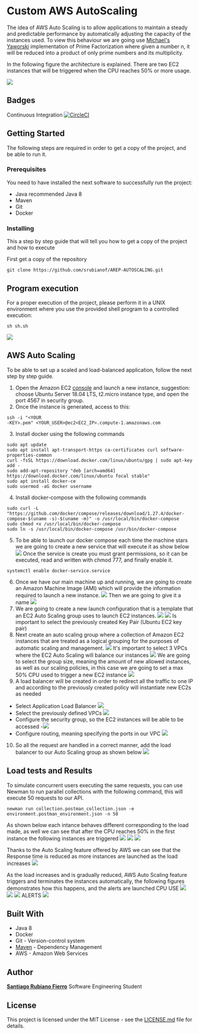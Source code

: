 # Custom AWS AutoScaling 
The idea of AWS Auto Scaling is to allow applications to maintain a steady and predictable performance by automatically adjusting the capacity of the instances used.
To view this behaviour we are going use [Michael's Yaworski](https://github.com/mikeyaworski/PrimeFactorization) implementation of Prime Factorization where given a number n, it will be reduced into a product of only prime numbers and its multiplicity.

In the following figure the architecture is explained. There are two EC2 instances that will be triggered when the CPU reaches 50% or more usage. 

![](https://cdn.discordapp.com/attachments/748398289514397717/772687902672289792/Blank_diagram-5.png)


## Badges
Continuous Integration  [![CircleCI](https://circleci.com/gh/circleci/circleci-docs.svg?style=svg)](https://circleci.com/gh/srubianof/PrimeNumbers)

## Getting Started
The following steps are required in order to get a copy of the project, and be able to run it.
### Prerequisites
You need to have installed the next software to successfully run the project:

* Java recommended Java 8
* Maven
* Git
* Docker
### Installing
This a step by step guide that will tell you how to get a copy of the project and how to execute
        
First get a copy of the repository
```
git clone https://github.com/srubianof/AREP-AUTOSCALING.git
```

## Program execution
For a proper execution of the project, please perform it in a UNIX environment where you use the provided shell program to a controlled execution:

```
sh sh.sh
```

![](https://cdn.discordapp.com/attachments/748398289514397717/762455756791349278/carbon-2.png)

## AWS Auto Scaling 

To be able to set up a scaled and load-balanced application, follow the next step by step guide. 

1. Open the Amazon EC2  [console](https://console.aws.amazon.com/ec2/) and launch a new instance, suggestion: choose Ubuntu Server 18.04 LTS, t2.micro instance type, and open the port 4567 in security group. 
2. Once the instance is generated, access to this:
```
ssh -i "<YOUR
-KEY>.pem" <YOUR_USER>@ec2<EC2_IP>.compute-1.amazonaws.com
```
3. Install docker using the following commands 
```
sudo apt update
sudo apt install apt-transport-https ca-certificates curl software-properties-common
curl -fsSL https://download.docker.com/linux/ubuntu/gpg | sudo apt-key add -
sudo add-apt-repository "deb [arch=amd64] https://download.docker.com/linux/ubuntu focal stable"
sudo apt install docker-ce
sudo usermod -aG docker username
```
4. Install docker-compose with the following commands
```
sudo curl -L "https://github.com/docker/compose/releases/download/1.27.4/docker-compose-$(uname -s)-$(uname -m)" -o /usr/local/bin/docker-compose
sudo chmod +x /usr/local/bin/docker-compose
sudo ln -s /usr/local/bin/docker-compose /usr/bin/docker-compose
```
5. To be able to launch our docker compose each time the machine stars we are going to create a new service that will execute it as show below
![](https://cdn.discordapp.com/attachments/748398289514397717/772710385139580958/carbon-15.png)
Once the service is create you must grant permissions, so it can be executed, read and written with chmod 777, and finally enable it.
```
systemctl enable docker-service.service
```
6. Once we have our main machine up and running, we are going to create an Amazon Machine Image (AMI) which will provide the information required to launch a new instance.
![](https://cdn.discordapp.com/attachments/748398289514397717/772711784313782304/Screen_Shot_2020-10-31_at_6.20.14_PM.png)
Then we are going to give it a name
![](https://cdn.discordapp.com/attachments/748398289514397717/772711793323278366/Screen_Shot_2020-10-31_at_6.20.39_PM.png)
7. We are going to create a new launch configuration that is a template that an EC2 Auto Scaling group uses to launch EC2 instances. 
![](https://cdn.discordapp.com/attachments/748398289514397717/772711809970339840/Screen_Shot_2020-10-31_at_6.22.17_PM.png)
![](https://cdn.discordapp.com/attachments/748398289514397717/772711831730913320/Screen_Shot_2020-10-31_at_6.23.43_PM.png)
Is important to select the previously created Key Pair (Ubuntu EC2 key pair)
8. Next create an auto scaling group where a collection of Amazon EC2 instances that are treated as a logical grouping for the purposes of automatic scaling and management. 
![](https://cdn.discordapp.com/attachments/748398289514397717/772713585091674112/Screen_Shot_2020-10-31_at_6.26.20_PM.png)
It's important to select 3 VPCs where the EC2 Auto Scaling will balance our instances
![](https://media.discordapp.net/attachments/748398289514397717/772713766579339274/Screen_Shot_2020-10-31_at_6.29.28_PM.png?width=1344&height=1468)
We are going to select the group size, meaning the amount of new allowed instances, as well as our scaling policies, in this case we are going to set a max 50% CPU used to trigger a new EC2 instance
![](https://media.discordapp.net/attachments/748398289514397717/772713765275172864/Screen_Shot_2020-10-31_at_6.27.40_PM.png?width=1344&height=1468)
9. A load balancer will be created in order to redirect all the traffic to one IP and according to the previously created policy will instantiate new EC2s as needed

- Select Application Load Balancer 
![](https://cdn.discordapp.com/attachments/748398289514397717/772715065462882304/Screen_Shot_2020-10-31_at_7.11.44_PM.png)
- Select the previously defined VPCs
![](https://media.discordapp.net/attachments/748398289514397717/772715061722087484/Screen_Shot_2020-10-31_at_7.12.19_PM.png?width=1344&height=1468)
- Configure the security group, so the EC2 instances will be able to be accessed
-![](https://media.discordapp.net/attachments/748398289514397717/772715057398153226/Screen_Shot_2020-10-31_at_7.13.24_PM.png?width=1344&height=1468)
- Configure routing, meaning specifying the ports in our VPC 
![](https://media.discordapp.net/attachments/748398289514397717/772715720446050332/Screen_Shot_2020-10-31_at_7.14.10_PM.png?width=1344&height=1468)
10. So all the request are handled in a correct manner, add the load balancer to our Auto Scaling group as shown below 
![](https://cdn.discordapp.com/attachments/748398289514397717/772724641399701514/Screen_Shot_2020-10-31_at_7.16.19_PM.png)

## Load tests and Results
To simulate concurrent users executing the same requests, you can use Newman to run parallel collections with the following command, this will execute 50 requests to our API.
```
newman run collection.postman_collection.json -e environment.postman_environment.json -n 50
```

As shown below each intance behaves different corresponding to the load made, as well we can see that after the CPU reaches 50% in the first instance the following instances are triggered
![](https://cdn.discordapp.com/attachments/748398289514397717/772711827951058944/Screen_Shot_2020-11-01_at_1.32.06_AM.png)
![](https://cdn.discordapp.com/attachments/748398289514397717/772711830677094400/Screen_Shot_2020-11-01_at_1.32.14_AM.png)
![](https://cdn.discordapp.com/attachments/748398289514397717/772711829331378186/Screen_Shot_2020-11-01_at_1.32.10_AM.png)

Thanks to the Auto Scaling feature offered by AWS we can see that the Response time is reduced as more instances are launched as the load increases
![](https://cdn.discordapp.com/attachments/748398289514397717/772711833995182080/Screen_Shot_2020-11-01_at_1.20.15_AM.png)


As the load increases and is gradually reduced, AWS Auto Scaling feature triggers and terminates the instances automatically, the following figures demonstrates how this happens, and the alerts are launched
    CPU USE
    ![](https://cdn.discordapp.com/attachments/748398289514397717/772711827951058944/Screen_Shot_2020-11-01_at_1.32.06_AM.png)
    ![](https://cdn.discordapp.com/attachments/748398289514397717/772711830677094400/Screen_Shot_2020-11-01_at_1.32.14_AM.png)
    ![](https://cdn.discordapp.com/attachments/748398289514397717/772711829331378186/Screen_Shot_2020-11-01_at_1.32.10_AM.png)
    ALERTS
    ![](https://cdn.discordapp.com/attachments/748398289514397717/772727668260208640/Screen_Shot_2020-11-01_at_5.40.48_PM.png)

## Built With
* Java 8
* Docker
* Git - Version-control system
* [Maven](https://maven.apache.org) - Dependency Management
* AWS - Amazon Web Services

## Author

[**Santiago Rubiano Fierro**](https://github.com/srubianof) Software Engineering Student

## License

 This project is licensed under the MIT License - see the [LICENSE.md](https://github.com/srubianof/AREP-LAB-1/blob/master/LICENSE) file for details.
